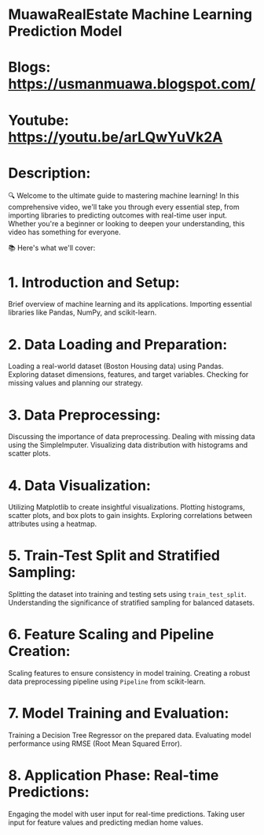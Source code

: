 # MuawaRealEstate Machine Learning Prediction Model

# Blogs:   https://usmanmuawa.blogspot.com/
# Youtube: https://youtu.be/arLQwYuVk2A

# Description:
🔍 Welcome to the ultimate guide to mastering machine learning! In this comprehensive video, we'll take you through every essential step, from importing libraries to predicting outcomes with real-time user input. Whether you're a beginner or looking to deepen your understanding, this video has something for everyone.

📚 Here's what we'll cover:
# 1. Introduction and Setup:
   Brief overview of machine learning and its applications.
   Importing essential libraries like Pandas, NumPy, and scikit-learn.

# 2. Data Loading and Preparation:
   Loading a real-world dataset (Boston Housing data) using Pandas.
   Exploring dataset dimensions, features, and target variables.
   Checking for missing values and planning our strategy.

# 3. Data Preprocessing:
   Discussing the importance of data preprocessing.
   Dealing with missing data using the SimpleImputer.
   Visualizing data distribution with histograms and scatter plots.

# 4. Data Visualization:
   Utilizing Matplotlib to create insightful visualizations.
   Plotting histograms, scatter plots, and box plots to gain insights.
   Exploring correlations between attributes using a heatmap.

# 5. Train-Test Split and Stratified Sampling:
   Splitting the dataset into training and testing sets using `train_test_split`.
   Understanding the significance of stratified sampling for balanced          datasets.

# 6. Feature Scaling and Pipeline Creation:
   Scaling features to ensure consistency in model training.
   Creating a robust data preprocessing pipeline using `Pipeline` from scikit-learn.

# 7. Model Training and Evaluation:
   Training a Decision Tree Regressor on the prepared data.
   Evaluating model performance using RMSE (Root Mean Squared Error).

# 8. Application Phase: Real-time Predictions:
   Engaging the model with user input for real-time predictions.
   Taking user input for feature values and predicting median home values.
